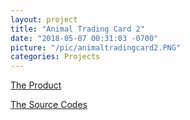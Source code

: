 ```yaml
---
layout: project
title: "Animal Trading Card 2"
date: "2018-05-07 00:31:03 -0700"
picture: "/pic/animaltradingcard2.PNG"
categories: Projects
---
```


[The Product](https://curious-yu.github.io/GoogleFrontEnd-Phase2-Lab1-Animal-Trading-Card-WY/)

[The Source Codes](https://github.com/Curious-Yu/GoogleFrontEnd-Phase2-Lab1-Animal-Trading-Card-WY)
